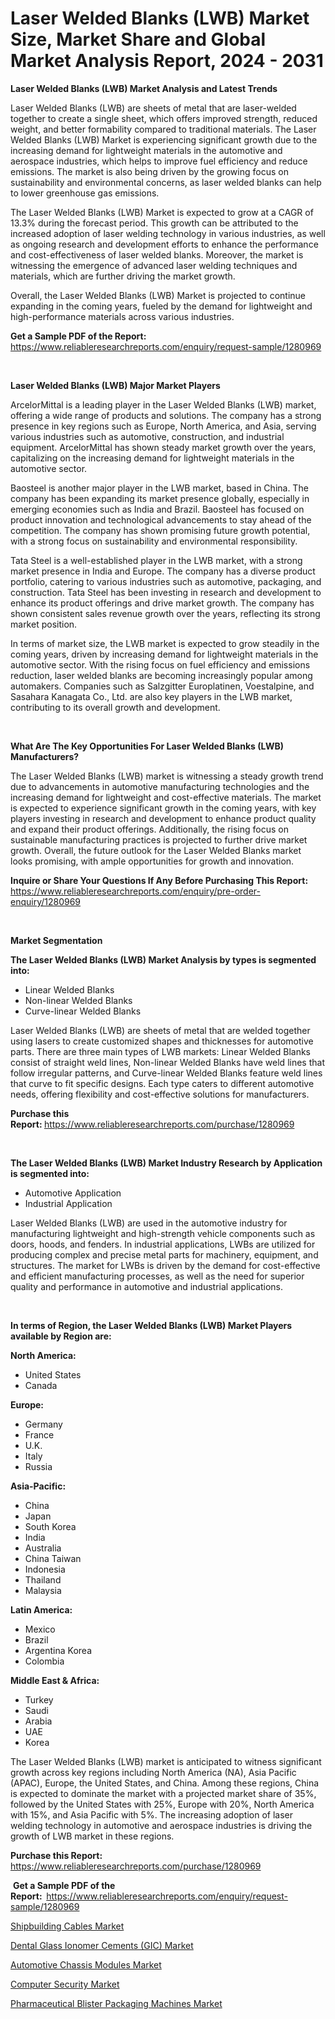 <p><h1>Laser Welded Blanks (LWB) Market Size, Market Share and Global Market Analysis Report, 2024 - 2031</h1></p><p><strong>Laser Welded Blanks (LWB) Market Analysis and Latest Trends</strong></p>
<p><p>Laser Welded Blanks (LWB) are sheets of metal that are laser-welded together to create a single sheet, which offers improved strength, reduced weight, and better formability compared to traditional materials. The Laser Welded Blanks (LWB) Market is experiencing significant growth due to the increasing demand for lightweight materials in the automotive and aerospace industries, which helps to improve fuel efficiency and reduce emissions. The market is also being driven by the growing focus on sustainability and environmental concerns, as laser welded blanks can help to lower greenhouse gas emissions.</p><p>The Laser Welded Blanks (LWB) Market is expected to grow at a CAGR of 13.3% during the forecast period. This growth can be attributed to the increased adoption of laser welding technology in various industries, as well as ongoing research and development efforts to enhance the performance and cost-effectiveness of laser welded blanks. Moreover, the market is witnessing the emergence of advanced laser welding techniques and materials, which are further driving the market growth.</p><p>Overall, the Laser Welded Blanks (LWB) Market is projected to continue expanding in the coming years, fueled by the demand for lightweight and high-performance materials across various industries.</p></p>
<p><strong>Get a Sample PDF of the Report:&nbsp;</strong> <a href="https://www.reliableresearchreports.com/enquiry/request-sample/1280969">https://www.reliableresearchreports.com/enquiry/request-sample/1280969</a></p>
<p>&nbsp;</p>
<p><strong>Laser Welded Blanks (LWB) Major Market Players</strong></p>
<p><p>ArcelorMittal is a leading player in the Laser Welded Blanks (LWB) market, offering a wide range of products and solutions. The company has a strong presence in key regions such as Europe, North America, and Asia, serving various industries such as automotive, construction, and industrial equipment. ArcelorMittal has shown steady market growth over the years, capitalizing on the increasing demand for lightweight materials in the automotive sector.</p><p>Baosteel is another major player in the LWB market, based in China. The company has been expanding its market presence globally, especially in emerging economies such as India and Brazil. Baosteel has focused on product innovation and technological advancements to stay ahead of the competition. The company has shown promising future growth potential, with a strong focus on sustainability and environmental responsibility.</p><p>Tata Steel is a well-established player in the LWB market, with a strong market presence in India and Europe. The company has a diverse product portfolio, catering to various industries such as automotive, packaging, and construction. Tata Steel has been investing in research and development to enhance its product offerings and drive market growth. The company has shown consistent sales revenue growth over the years, reflecting its strong market position.</p><p>In terms of market size, the LWB market is expected to grow steadily in the coming years, driven by increasing demand for lightweight materials in the automotive sector. With the rising focus on fuel efficiency and emissions reduction, laser welded blanks are becoming increasingly popular among automakers. Companies such as Salzgitter Europlatinen, Voestalpine, and Sasahara Kanagata Co., Ltd. are also key players in the LWB market, contributing to its overall growth and development.</p></p>
<p>&nbsp;</p>
<p><strong>What Are The Key Opportunities For Laser Welded Blanks (LWB) Manufacturers?</strong></p>
<p><p>The Laser Welded Blanks (LWB) market is witnessing a steady growth trend due to advancements in automotive manufacturing technologies and the increasing demand for lightweight and cost-effective materials. The market is expected to experience significant growth in the coming years, with key players investing in research and development to enhance product quality and expand their product offerings. Additionally, the rising focus on sustainable manufacturing practices is projected to further drive market growth. Overall, the future outlook for the Laser Welded Blanks market looks promising, with ample opportunities for growth and innovation.</p></p>
<p><strong>Inquire or Share Your Questions If Any Before Purchasing This Report:</strong> <a href="https://www.reliableresearchreports.com/enquiry/pre-order-enquiry/1280969">https://www.reliableresearchreports.com/enquiry/pre-order-enquiry/1280969</a></p>
<p>&nbsp;</p>
<p><strong>Market Segmentation</strong></p>
<p><strong>The Laser Welded Blanks (LWB) Market Analysis by types is segmented into:</strong></p>
<p><ul><li>Linear Welded Blanks</li><li>Non-linear Welded Blanks</li><li>Curve-linear Welded Blanks</li></ul></p>
<p><p>Laser Welded Blanks (LWB) are sheets of metal that are welded together using lasers to create customized shapes and thicknesses for automotive parts. There are three main types of LWB markets: Linear Welded Blanks consist of straight weld lines, Non-linear Welded Blanks have weld lines that follow irregular patterns, and Curve-linear Welded Blanks feature weld lines that curve to fit specific designs. Each type caters to different automotive needs, offering flexibility and cost-effective solutions for manufacturers.</p></p>
<p><strong>Purchase this Report:&nbsp;</strong><a href="https://www.reliableresearchreports.com/purchase/1280969">https://www.reliableresearchreports.com/purchase/1280969</a></p>
<p>&nbsp;</p>
<p><strong>The Laser Welded Blanks (LWB) Market Industry Research by Application is segmented into:</strong></p>
<p><ul><li>Automotive Application</li><li>Industrial Application</li></ul></p>
<p><p>Laser Welded Blanks (LWB) are used in the automotive industry for manufacturing lightweight and high-strength vehicle components such as doors, hoods, and fenders. In industrial applications, LWBs are utilized for producing complex and precise metal parts for machinery, equipment, and structures. The market for LWBs is driven by the demand for cost-effective and efficient manufacturing processes, as well as the need for superior quality and performance in automotive and industrial applications.</p></p>
<p>&nbsp;</p>
<p><strong>In terms of Region, the Laser Welded Blanks (LWB) Market Players available by Region are:</strong></p>
<p>
    <p> <strong> North America: </strong>
        <ul>
            <li>United States</li>
            <li>Canada</li>
        </ul>
        </p> 
    <p> <strong> Europe: </strong>
        <ul>
            <li>Germany</li>
            <li>France</li>
            <li>U.K.</li>
            <li>Italy</li>
            <li>Russia</li>
        </ul>
        </p> 
    <p> <strong> Asia-Pacific: </strong>
        <ul>
            <li>China</li>
            <li>Japan</li>
            <li>South Korea</li>
            <li>India</li>
            <li>Australia</li>
            <li>China Taiwan</li>
            <li>Indonesia</li>
            <li>Thailand</li>
            <li>Malaysia</li>
        </ul>
        </p> 
    <p> <strong> Latin America: </strong>
        <ul>
            <li>Mexico</li>
            <li>Brazil</li>
            <li>Argentina Korea</li>
            <li>Colombia</li>
        </ul>
        </p> 
    <p> <strong> Middle East & Africa: </strong>
        <ul>
            <li>Turkey</li>
            <li>Saudi</li>
            <li>Arabia</li>
            <li>UAE</li>
            <li>Korea</li>
        </ul>
    </p>
    </p>
<p><p>The Laser Welded Blanks (LWB) market is anticipated to witness significant growth across key regions including North America (NA), Asia Pacific (APAC), Europe, the United States, and China. Among these regions, China is expected to dominate the market with a projected market share of 35%, followed by the United States with 25%, Europe with 20%, North America with 15%, and Asia Pacific with 5%. The increasing adoption of laser welding technology in automotive and aerospace industries is driving the growth of LWB market in these regions.</p></p>
<p><strong>Purchase this Report: </strong><a href="https://www.reliableresearchreports.com/purchase/1280969">https://www.reliableresearchreports.com/purchase/1280969</a></p>
<p>&nbsp;<strong>Get a Sample PDF of the Report:&nbsp;&nbsp;</strong><a href="https://www.reliableresearchreports.com/enquiry/request-sample/1280969">https://www.reliableresearchreports.com/enquiry/request-sample/1280969</a></p>
<p><strong></strong></p>
<p><p><a href="https://medium.com/p/07ce8669addc/edit">Shipbuilding Cables Market</a></p><p><a href="https://github.com/tamvrosiya/Market-Research-Report-List-2/blob/main/dental-glass-ionomer-cements-gic-market.md">Dental Glass Ionomer Cements (GIC) Market</a></p><p><a href="https://github.com/changoleonlaverguenzanoexiste/Market-Research-Report-List-2/blob/main/automotive-chassis-modules-market.md">Automotive Chassis Modules Market</a></p><p><a href="https://medium.com/p/24085ea1a6d4/edit">Computer Security Market</a></p><p><a href="https://medium.com/p/dce7e91aed4e/edit">Pharmaceutical Blister Packaging Machines Market</a></p></p>